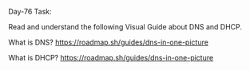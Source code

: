 Day-76 Task:

Read and understand the following Visual Guide about DNS and DHCP.

What is DNS?
https://roadmap.sh/guides/dns-in-one-picture

What is DHCP?
https://roadmap.sh/guides/dns-in-one-picture